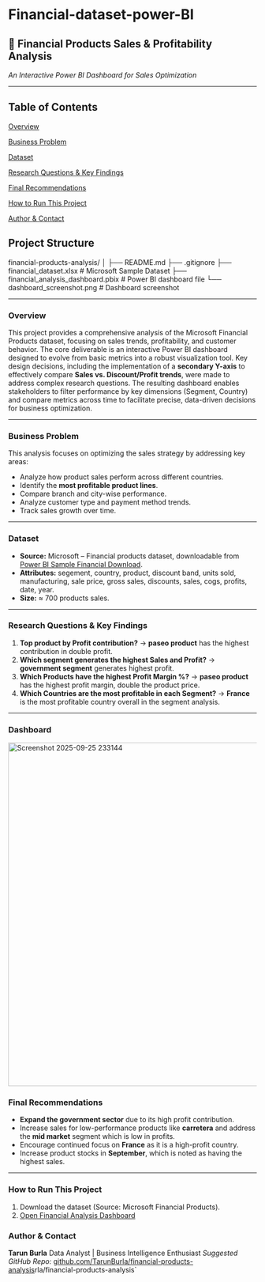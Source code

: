 # Financial-dataset-power-BI
## 🧾 Financial Products Sales & Profitability Analysis

_An Interactive Power BI Dashboard for Sales Optimization_

---
<h2><a class="anchor" id="table-of-contents"></a>Table of Contents</h2>

<a href="#overview">Overview</a>

<a href="#business-problem">Business Problem</a>

<a href="#dataset">Dataset</a>

<a href="#research-questions--key-findings">Research Questions & Key Findings</a>

<a href="#final-recommendations">Final Recommendations</a>

<a href="#how-to-run-this-project">How to Run This Project</a>

<a href="#author--contact">Author & Contact</a>

<h2><a class="anchor" id="project-structure"></a>Project Structure</h2>

financial-products-analysis/
│
├── README.md
├── .gitignore
├── financial_dataset.xlsx        # Microsoft Sample Dataset
├── financial_analysis_dashboard.pbix   # Power BI dashboard file
└── dashboard_screenshot.png      # Dashboard screenshot



---

### Overview

This project provides a comprehensive analysis of the Microsoft Financial Products dataset, focusing on sales trends, profitability, and customer behavior. The core deliverable is an interactive Power BI dashboard designed to evolve from basic metrics into a robust visualization tool. Key design decisions, including the implementation of a **secondary Y-axis** to effectively compare **Sales vs. Discount/Profit trends**, were made to address complex research questions. The resulting dashboard enables stakeholders to filter performance by key dimensions (Segment, Country) and compare metrics across time to facilitate precise, data-driven decisions for business optimization.

---

### Business Problem

This analysis focuses on optimizing the sales strategy by addressing key areas:

* Analyze how product sales perform across different countries.
* Identify the **most profitable product lines**.
* Compare branch and city-wise performance.
* Analyze customer type and payment method trends.
* Track sales growth over time.

---

### Dataset

* **Source:** Microsoft – Financial products dataset, downloadable from [Power BI Sample Financial Download](https://learn.microsoft.com/en-us/power-bi/create-reports/sample-financial-download).
* **Attributes:** segement, country, product, discount band, units sold, manufacturing, sale price, gross sales, discounts, sales, cogs, profits, date, year.
* **Size:** $\approx$ 700 products sales.

---

### Research Questions & Key Findings

1.  **Top product by Profit contribution?**
    → **paseo product** has the highest contribution in double profit.
2.  **Which segment generates the highest Sales and Profit?**
    → **government segment** generates highest profit.
3.  **Which Products have the highest Profit Margin %?**
    → **paseo product** has the highest profit margin, double the product price.
4.  **Which Countries are the most profitable in each Segment?**
    → **France** is the most profitable country overall in the segment analysis.

---

### Dashboard
<img width="1217" height="695" alt="Screenshot 2025-09-25 233144" src="https://github.com/user-attachments/assets/69620b9f-2d9d-4bb9-9c00-e06bf81896fd" />

### Final Recommendations

* **Expand the government sector** due to its high profit contribution.
* Increase sales for low-performance products like **carretera** and address the **mid market** segment which is low in profits.
* Encourage continued focus on **France** as it is a high-profit country.
* Increase product stocks in **September**, which is noted as having the highest sales.

---

### How to Run This Project

1.  Download the dataset (Source: Microsoft Financial Products).
2.  [Open Financial Analysis Dashboard](financial_analysis_dashboard.pbix)

### Author & Contact

**Tarun Burla**
Data Analyst | Business Intelligence Enthusiast
*Suggested GitHub Repo:* [github.com/TarunBurla/financial-products-analysis](https://github.com/TarunBurla/financial-products-analysis)rla/financial-products-analysis`
